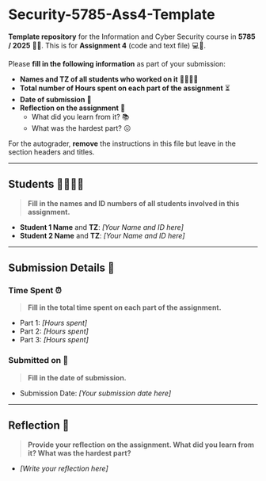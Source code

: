 # Security-5785-Ass4-Template

**Template repository** for the Information and Cyber Security course in **5785 / 2025** 🏫🔐. This is for **Assignment 4** (code and text file) 💻📝.

Please **fill in the following information** as part of your submission:

- **Names and TZ of all students who worked on it** 👩‍💻👨‍💻
- **Total number of Hours spent on each part of the assignment** ⏳
- **Date of submission** 📅
- **Reflection on the assignment** 🤔
    - What did you learn from it? 📚
    - What was the hardest part? 😖

For the autograder, **remove** the instructions in this file but leave in the section headers and titles.

---

## Students 👩‍🎓👨‍🎓

> **Fill in the names and ID numbers of all students involved in this assignment.**

- **Student 1 Name** and **TZ**: _[Your Name  and ID here]_
- **Student 2 Name** and **TZ**: _[Your Name and ID here]_

---

## Submission Details 📑

### Time Spent ⏰

> **Fill in the total time spent on each part of the assignment.**

- Part 1: _[Hours spent]_
- Part 2: _[Hours spent]_
- Part 3: _[Hours spent]_

### Submitted on 📅

> **Fill in the date of submission.**

- Submission Date: _[Your submission date here]_

---

## Reflection 📝

> **Provide your reflection on the assignment. What did you learn from it? What was the hardest part?**

- _[Write your reflection here]_
